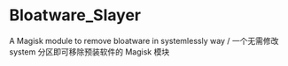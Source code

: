 # Bloatware_Slayer
A Magisk module to remove bloatware in systemlessly way / 一个无需修改 system 分区即可移除预装软件的 Magisk 模块
